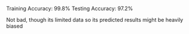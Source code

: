 Training Accuracy: 99.8%
Testing Accuracy: 97.2%

Not bad, though its limited data so its predicted results might be heavily biased
